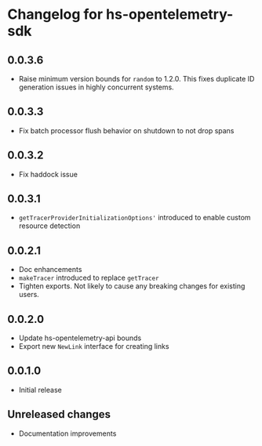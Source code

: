 # Changelog for hs-opentelemetry-sdk

## 0.0.3.6

- Raise minimum version bounds for `random` to 1.2.0. This fixes duplicate ID generation issues in highly concurrent systems.

## 0.0.3.3

- Fix batch processor flush behavior on shutdown to not drop spans

## 0.0.3.2

- Fix haddock issue

## 0.0.3.1

- `getTracerProviderInitializationOptions'` introduced to enable custom resource detection

## 0.0.2.1

- Doc enhancements
- `makeTracer` introduced to replace `getTracer`
- Tighten exports. Not likely to cause any breaking changes for existing users.

## 0.0.2.0

- Update hs-opentelemetry-api bounds
- Export new `NewLink` interface for creating links

## 0.0.1.0

- Initial release

## Unreleased changes

- Documentation improvements
